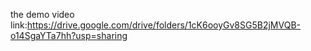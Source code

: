 the demo video link:https://drive.google.com/drive/folders/1cK6ooyGv8SG5B2jMVQB-o14SgaYTa7hh?usp=sharing
